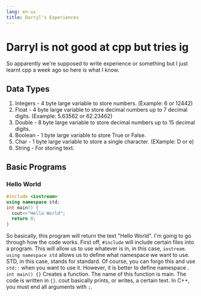```yaml
---
lang: en-us
title: Darryl's Experiences
---
```

# Darryl is not good at cpp but tries ig

So apparently we're supposed to write experience or something but I just learnt cpp a week ago so here is what I know.

## Data Types
1. Integers - 4 byte large variable to store numbers. (Example: 6 or 12442)
2. Float - 4 byte large variable to store decimal numbers up to 7 decimal digits. (Example: 5.63562 or 62.23462)
3. Double - 8 byte large variable to store decimal numbers up to 15 decimal digits. 
4. Boolean - 1 byte large variable to store True or False.
5. Char - 1 byte large variable to store a single character. (EXample: D or e)
6. String - For storing text.

## Basic Programs
### Hello World
```cpp
#include <iostream>
using namespace std;
int main() {
  cout<<"Hello World";
  return 0;
}
```
 So basically, this program will return the text "Hello World". I'm going to go through how the code works.
 First off, `#include` will include certain files into a program. This will allow us to use whatever is in, in this case, `iostream`.
 `using namespace std` allows us to define what namespace we want to use. STD, in this case, stands for standard. Of course, you can forgo this and use `std::` when you want to use it. However, it is better to define namespace .
 `int main() {}` Creates a function. The name of this function is main. The code is written in `{}`.
 cout basically prints, or writes, a certain text. 
 In C++, you must end all arguments with `;`.
 
